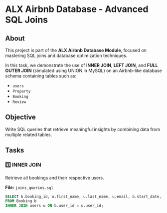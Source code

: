 # ALX Airbnb Database - Advanced SQL Joins

## About
This project is part of the **ALX Airbnb Database Module**, focused on mastering SQL joins and database optimization techniques.

In this task, we demonstrate the use of **INNER JOIN**, **LEFT JOIN**, and **FULL OUTER JOIN** (simulated using UNION in MySQL) on an Airbnb-like database schema containing tables such as:
- `users`
- `Property`
- `Booking`
- `Review`

## Objective
Write SQL queries that retrieve meaningful insights by combining data from multiple related tables.

## Tasks

### 1️⃣ INNER JOIN
Retrieve all bookings and their respective users.

**File:** `joins_queries.sql`
```sql
SELECT b.booking_id, u.first_name, u.last_name, u.email, b.start_date, b.end_date, b.status
FROM Booking b
INNER JOIN users u ON b.user_id = u.user_id;

